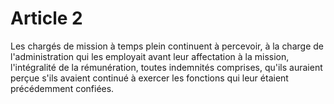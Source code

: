 # Article 2

Les chargés de mission à temps plein continuent à percevoir, à la charge de l'administration qui les employait avant leur affectation à la mission, l'intégralité de la rémunération, toutes indemnités comprises, qu'ils auraient perçue s'ils avaient continué à exercer les fonctions qui leur étaient précédemment confiées.

